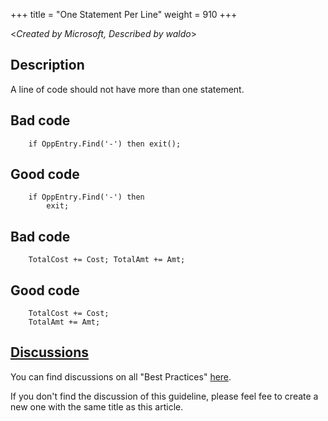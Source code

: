 +++
title = "One Statement Per Line"
weight = 910
+++

<_Created by Microsoft, Described by waldo_\>

## Description
A line of code should not have more than one statement.

## Bad code

```al
    if OppEntry.Find('-') then exit();  
```   
    

## Good code

```al
    if OppEntry.Find('-') then   
        exit;  
```   
    
## Bad code

```al
    TotalCost += Cost; TotalAmt += Amt;  
```   
    

## Good code

```al
    TotalCost += Cost; 
    TotalAmt += Amt;
```

## [Discussions](https://github.com/microsoft/alguidelines/discussions/categories/bc-best-practices?discussions_q=one+statement+per+line+category%3A%22BC+Best+Practices%22)

You can find discussions on all "Best Practices" [here](https://github.com/microsoft/alguidelines/discussions/categories/bc-best-practices).

If you don't find the discussion of this guideline, please feel fee to create a new one with the same title as this article.  
